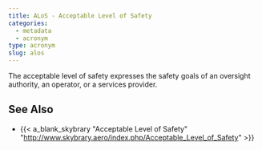 ```yaml
---
title: ALoS - Acceptable Level of Safety
categories:
  - metadata
  - acronym
type: acronym
slug: alos
---
```


The acceptable level of safety expresses the safety goals of an oversight authority,
an operator, or a services provider.

## See Also

* {{< a_blank_skybrary "Acceptable Level of Safety" "http://www.skybrary.aero/index.php/Acceptable_Level_of_Safety" >}}
